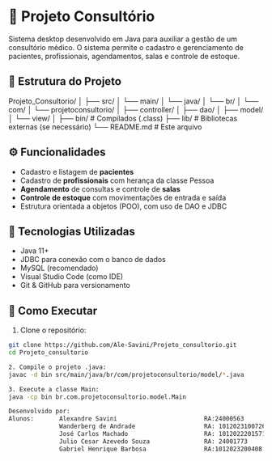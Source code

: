 # 🏥 Projeto Consultório

Sistema desktop desenvolvido em Java para auxiliar a gestão de um consultório médico. O sistema permite o cadastro e gerenciamento de pacientes, profissionais, agendamentos, salas e controle de estoque.

## 📁 Estrutura do Projeto

Projeto_Consultorio/ │ ├── src/ │ └── main/ │ └── java/ │ └── br/ │ └── com/ │ └── projetoconsultorio/ │ ├── controller/ │ ├── dao/ │ ├── model/ │ └── view/ │ ├── bin/ # Compilados (.class) ├── lib/ # Bibliotecas externas (se necessário) └── README.md # Este arquivo


## ⚙️ Funcionalidades

- Cadastro e listagem de **pacientes**
- Cadastro de **profissionais** com herança da classe Pessoa
- **Agendamento** de consultas e controle de **salas**
- **Controle de estoque** com movimentações de entrada e saída
- Estrutura orientada a objetos (POO), com uso de DAO e JDBC

## 📌 Tecnologias Utilizadas

- Java 11+
- JDBC para conexão com o banco de dados
- MySQL (recomendado)
- Visual Studio Code (como IDE)
- Git & GitHub para versionamento

## 🚀 Como Executar

1. Clone o repositório:

```bash
git clone https://github.com/Ale-Savini/Projeto_consultorio.git
cd Projeto_consultorio

2. Compile o projeto .java:
javac -d bin src/main/java/br/com/projetoconsultorio/model/*.java

3. Execute a classe Main:
java -cp bin br.com.projetoconsultorio.model.Main

Desenvolvido por:
Alunos:       Alexandre Savini                        RA:24000563
              Wanderberg de Andrade                   RA: 1012023100726
              José Carlos Machado                     RA: 1012022201571
              Julio Cesar Azevedo Souza               RA: 24001773
              Gabriel Henrique Barbosa                RA:1012023200408


